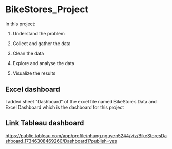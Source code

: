 # BikeStores_Project
In this project:

1. Understand the problem

2. Collect and gather the data

3. Clean the data

4. Explore and analyse the data

5. Visualize the results

## Excel dashboard
I added sheet "Dashboard" of the excel file named BikeStores Data and Excel Dashboard  which is the dashboard for this project

## Link Tableau dashboard

https://public.tableau.com/app/profile/nhung.nguyen5244/viz/BikeStoresDashboard_17346308469260/Dashboard1?publish=yes
